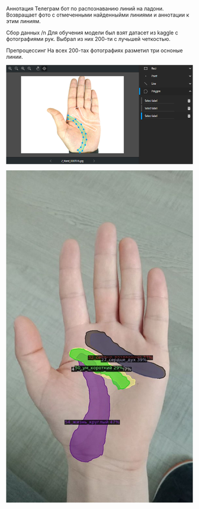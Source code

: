Аннотация
Телеграм бот по распознаванию линий на ладони. Возвращает фото с отмеченными найденныйми линиями и аннотации к этим линиям.

Сбор данных /n
Для обучения модели был взят датасет из kaggle c фотографиями рук. Выбрал из них 200-ти с лучьшей четкостью.

Препроцессинг 
На всех 200-тах фотографиях разметил три осноные линии.


![Image alt](https://github.com/greg-318/palm_line/raw/main/PhotoMD/Screenshot_1.png)

![Image alt](https://github.com/greg-318/palm_line/raw/main/PhotoMD/return_img.jpg)


